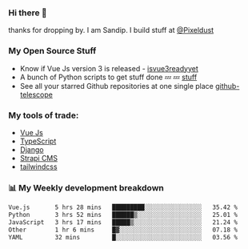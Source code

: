 ### Hi there 👋

thanks for dropping by.
I am Sandip. I build stuff at [@Pixeldust](github.com/pixeldust-in/)

###  **My Open Source Stuff**

 - Know if Vue Js version 3 is released -  [isvue3readyyet](https://github.com/sandiprb/isvue3readyyet)
 - A bunch of Python scripts to get stuff done 💤 💤 [stuff](https://github.com/sandiprb/stuff)
 - See all your starred Github repositories at one single place [github-telescope](https://github.com/sandiprb/github-telescope)



###  **My tools of trade:**
 - [Vue Js](https://github.com/vuejs/vue/)
 - [TypeScript](https://github.com/microsoft/TypeScript)
 - [Django](github.com/django/django)
 - [Strapi CMS](github.com/strapi/strapi)
 - [tailwindcss](https://github.com/tailwindlabs/tailwindcss)


###  📊 **My Weekly development breakdown**
<!--START_SECTION:waka-->

```txt
Vue.js       5 hrs 28 mins   █████████░░░░░░░░░░░░░░░░   35.42 %
Python       3 hrs 52 mins   ██████▒░░░░░░░░░░░░░░░░░░   25.01 %
JavaScript   3 hrs 17 mins   █████▒░░░░░░░░░░░░░░░░░░░   21.24 %
Other        1 hr 6 mins     █▓░░░░░░░░░░░░░░░░░░░░░░░   07.18 %
YAML         32 mins         █░░░░░░░░░░░░░░░░░░░░░░░░   03.56 %
```

<!--END_SECTION:waka-->
